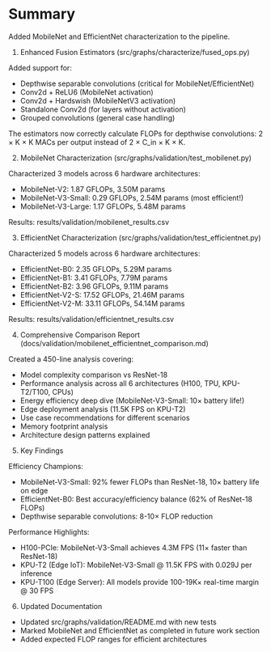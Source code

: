 # Summary

Added MobileNet and EfficientNet characterization to the pipeline.

  1. Enhanced Fusion Estimators (src/graphs/characterize/fused_ops.py)

  Added support for:
  - Depthwise separable convolutions (critical for MobileNet/EfficientNet)
  - Conv2d + ReLU6 (MobileNet activation)
  - Conv2d + Hardswish (MobileNetV3 activation)
  - Standalone Conv2d (for layers without activation)
  - Grouped convolutions (general case handling)

  The estimators now correctly calculate FLOPs for depthwise convolutions: 2 × K × K MACs per
  output instead of 2 × C_in × K × K.

  2. MobileNet Characterization (src/graphs/validation/test_mobilenet.py)

  Characterized 3 models across 6 hardware architectures:
  - MobileNet-V2: 1.87 GFLOPs, 3.50M params
  - MobileNet-V3-Small: 0.29 GFLOPs, 2.54M params (most efficient!)
  - MobileNet-V3-Large: 1.17 GFLOPs, 5.48M params

  Results: results/validation/mobilenet_results.csv

  3. EfficientNet Characterization (src/graphs/validation/test_efficientnet.py)

  Characterized 5 models across 6 hardware architectures:
  - EfficientNet-B0: 2.35 GFLOPs, 5.29M params
  - EfficientNet-B1: 3.41 GFLOPs, 7.79M params
  - EfficientNet-B2: 3.96 GFLOPs, 9.11M params
  - EfficientNet-V2-S: 17.52 GFLOPs, 21.46M params
  - EfficientNet-V2-M: 33.11 GFLOPs, 54.14M params

  Results: results/validation/efficientnet_results.csv

  4. Comprehensive Comparison Report (docs/validation/mobilenet_efficientnet_comparison.md)

  Created a 450-line analysis covering:
  - Model complexity comparison vs ResNet-18
  - Performance analysis across all 6 architectures (H100, TPU, KPU-T2/T100, CPUs)
  - Energy efficiency deep dive (MobileNet-V3-Small: 10× battery life!)
  - Edge deployment analysis (11.5K FPS on KPU-T2)
  - Use case recommendations for different scenarios
  - Memory footprint analysis
  - Architecture design patterns explained

  5. Key Findings

  Efficiency Champions:
  - MobileNet-V3-Small: 92% fewer FLOPs than ResNet-18, 10× battery life on edge
  - EfficientNet-B0: Best accuracy/efficiency balance (62% of ResNet-18 FLOPs)
  - Depthwise separable convolutions: 8-10× FLOP reduction

  Performance Highlights:
  - H100-PCIe: MobileNet-V3-Small achieves 4.3M FPS (11× faster than ResNet-18)
  - KPU-T2 (Edge IoT): MobileNet-V3-Small @ 11.5K FPS with 0.029J per inference
  - KPU-T100 (Edge Server): All models provide 100-19K× real-time margin @ 30 FPS

  6. Updated Documentation

  - Updated src/graphs/validation/README.md with new tests
  - Marked MobileNet and EfficientNet as completed in future work section
  - Added expected FLOP ranges for efficient architectures

